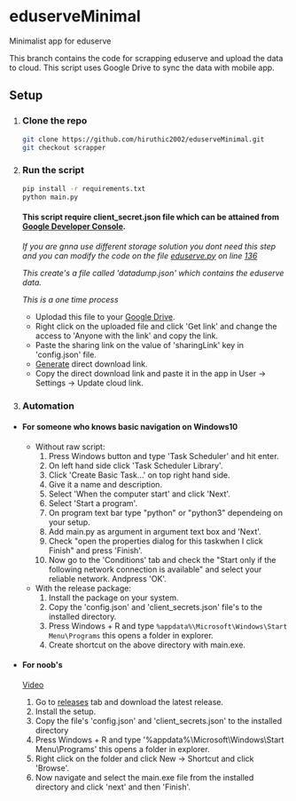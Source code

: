 # eduserveMinimal

Minimalist app for eduserve

This branch contains the code for scrapping eduserve and upload the data to cloud.
This script uses Google Drive to sync the data with mobile app.

## Setup

1. ### Clone the repo

   ```bash
   git clone https://github.com/hiruthic2002/eduserveMinimal.git
   git checkout scrapper
   ```

2. ### Run the script

    ```bash
    pip install -r requirements.txt
    python main.py
    ```

    #### This script require client_secret.json file which can be attained from [Google Developer Console](https://stackoverflow.com/questions/40136699/using-google-api-for-python-where-do-i-get-the-client-secrets-json-file-from).

    *If you are gnna use different storage solution you dont need this step and you can modify the code on the file [eduserve.py](/eduserve.py) on line [136](https://github.com/hiruthic2002/eduserveMinimal/blob/86bb401677be61f684c0f3a8b33fe0cbbe54adfb/eduserve.py#L136)*

    *This create's a file called 'datadump.json' which contains the eduserve data.*

    *This is a one time process*
    - Uplodad this file to your [Google Drive](https://drive.google.com/drive/u/0/my-drive).
    - Right click on the uploaded file and click 'Get link' and change the access to 'Anyone with the link' and copy the link.
    - Paste the sharing link on the value of 'sharingLink' key in 'config.json' file.
    - [Generate](https://sites.google.com/site/gdocs2direct/home) direct download link.
    - Copy the direct download link and paste it in the app in User -> Settings -> Update cloud link.

3. ### Automation

- #### For someone who knows basic navigation on Windows10

  - Without raw script:
      1. Press Windows button and type 'Task Scheduler' and hit enter.
      2. On left hand side click 'Task Scheduler Library'.
      3. Click 'Create Basic Task...' on top right hand side.
      4. Give it a name and description.
      5. Select 'When the computer start' and click 'Next'.
      6. Select 'Start a program'.
      7. On program text bar type "python" or "python3" dependeing on your setup.
      8. Add main.py as argument in argument text box and 'Next'.
      9. Check "open the properties dialog for this taskwhen I click Finish" and press 'Finish'.
      10. Now go to the 'Conditions' tab and check the "Start only if the following network connection is available" and select your reliable network. Andpress 'OK'.
  - With the release package:
      1. Install the package on your system.
      2. Copy the 'config.json' and 'client_secrets.json' file's to the installed directory.
      3. Press Windows + R and type ```%appdata%\Microsoft\Windows\Start Menu\Programs``` this opens a folder in explorer.
      4. Create shortcut on the above directory with main.exe.

- #### For noob's

   [Video](https://youtu.be/A0VbXT0Dv2E)

   1. Go to [releases](https://github.com/hiruthic2002/eduserveMinimal/releases) tab and download the latest release.
   2. Install the setup.
   3. Copy the file's 'config.json' and 'client_secrets.json' to the installed directory
   4. Press Windows + R and type '%appdata%\Microsoft\Windows\Start Menu\Programs' this opens a folder in explorer.
   5. Right click on the folder and click New -> Shortcut and click 'Browse'.
   6. Now navigate and select the main.exe file from the installed directory and click 'next' and then 'Finish'.

